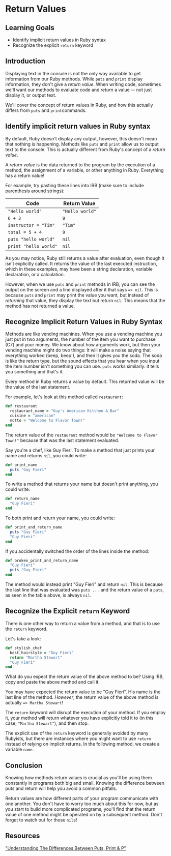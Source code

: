 # Return Values

## Learning Goals

- Identify implicit return values in Ruby syntax
- Recognize the explicit `return` keyword

## Introduction

Displaying text in the console is not the only way available to get information
from our Ruby methods. While `puts` and `print` display information, they don't
give a _return value_. When writing code, sometimes we'll want our methods to
evaluate code and _return_ a value -- not just display it, or output text.

We'll cover the concept of return values in Ruby, and how this actually differs
from `puts` and `print`commands.

## Identify implicit return values in Ruby syntax

By default, Ruby doesn't display any output, however, this doesn't mean that
nothing is happening. Methods like `puts` and `print` allow us to output text to
the console. This is actually different from Ruby's concept of a _return value_.

A _return value_ is the data returned to the program by the execution of a
method, the assignment of a variable, or other anything in Ruby. Everything has
a return value!

For example, try pasting these lines into IRB (make sure to include parenthesis
around strings):

| Code                  | Return Value   |
|-----------------------|----------------|
| `"Hello world"`       | `"Hello world"`|
| `6 + 3`               | `9`            |
| `instructor = "Tim"`  | `"Tim"`        |
| `total = 5 + 4`       | `9`            |
| `puts "hello world"`  | `nil`          |
| `print "hello world"` | `nil`          |


As you may notice, Ruby still returns a value after evaluation, even though it
isn’t explicitly called. It returns the value of the last executed instruction,
which in these examples, may have been a string declaration, variable
declaration, or a calculation.

However, when we use `puts` and `print` methods in IRB, you can see the output
on the screen and a line displayed after it that says `=> nil`. This is because
`puts` and `print` may print the value you want, but instead of _returning_ that
value, they display the text but return `nil`. This means that the method has
not returned a value.

## Recognize Implicit Return Values in Ruby Syntax

Methods are like vending machines. When you use a vending machine you just put
in two arguments, the number of the item you want to purchase (C7) and your
money. We know about how arguments work, but then your vending machine might do
two things: It will make a noise saying that everything worked (beep, beep!),
and then it gives you the soda. The soda is like the return type, but the sound
effects that you hear when you input the item number isn't something you can
use. `puts` works similarly: it tells you something and that's it.

Every method in Ruby returns a value by default. This returned value will be the
value of the last statement.

For example, let's look at this method called `restaurant`:

```ruby
def restaurant
  restaurant_name = "Guy's American Kitchen & Bar"
  cuisine = "american"
  motto = "Welcome to Flavor Town!"
end
```

The return value of the `restaurant` method would be `"Welcome to Flavor Town!"`
because that was the last statement evaluated.

Say you're a chef, like Guy Fieri. To make a method that just prints your name
and returns `nil`, you could write:

```ruby
def print_name
  puts "Guy Fieri"
end
```

To write a method that returns your name but doesn't print anything, you could write:

```ruby
def return_name
  "Guy Fieri"
end
```

To both print and return your name, you could write:

```ruby
def print_and_return_name
  puts "Guy Fieri"
  "Guy Fieri"
end
```
If you accidentally switched the order of the lines inside the method:

```ruby
def broken_print_and_return_name
  "Guy Fieri"
  puts "Guy Fieri"
end
```

The method would instead print "Guy Fieri" and return `nil`. This is because the
last line that was evaluated was `puts ...` and the return value of a `puts`, as
seen in the table above, is always `nil`.

## Recognize the Explicit `return` Keyword

There is one other way to return a value from a method, and that is to use the
`return` keyword.

Let's take a look:

```ruby
def stylish_chef
  best_hairstyle = "Guy Fieri"
  return "Martha Stewart"
  "Guy Fieri"
end
```

What do you expect the return value of the above method to be? Using IRB, copy
and paste the above method and call it.

You may have expected the return value to be "Guy Fieri". His name is the last
line of the method. *However*, the return value of the above method is actually
`=> Martha Stewart`!

The `return` keyword will disrupt the execution of your method. If you employ
it, your method will return whatever you have explicitly told it to (in this
case, `"Martha Stewart"`), and then stop.

The explicit use of the `return` keyword is generally avoided by many Rubyists,
but there are instances where you might want to use `return` instead of relying
on implicit returns. In the following method, we create a variable `name`.

## Conclusion

Knowing how methods return values is crucial as you'll be using them constantly
in programs both big and small. Knowing the difference between puts and return
will help you avoid a common pitfalls.

Return values are how different parts of your program communicate with one
another. You don't have to worry too much about this for now, but as you start
to build more complicated programs, you'll find that the return value of one
method might be operated on by a subsequent method. Don't forget to watch out
for those `nil`s!

## Resources
["Understanding The Differences Between Puts, Print & P"](https://www.rubyguides.com/2018/10/puts-vs-print/)